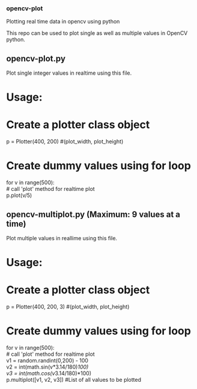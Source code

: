 ### opencv-plot   
Plotting real time data in opencv using python   

This repo can be used to plot single as well as multiple values in OpenCV python.    
## opencv-plot.py   
Plot single integer values in realtime using this file.     

# Usage:        
# Create a plotter class object     
p = Plotter(400, 200) #(plot_width, plot_height)   

# Create dummy values using for loop     
for v in range(500):    
	# call 'plot' method for realtime plot    
	p.plot(v/5)     
  
## opencv-multiplot.py  (Maximum: 9 values at a time)     
Plot multiple values in reallime  using this file.    

# Usage:    
# Create a plotter class object    
p = Plotter(400, 200, 3) #(plot_width, plot_height)       

# Create dummy values using for loop     
for v in range(500):    
	# call 'plot' method for realtime plot    
	v1 = random.randint(0,200) - 100       
	v2 = int(math.sin(v*3.14/180)*100)      
	v3 = int(math.cos(v*3.14/180)*100)        
	p.multiplot([v1, v2, v3]) #List of all values to be plotted        
  
 


